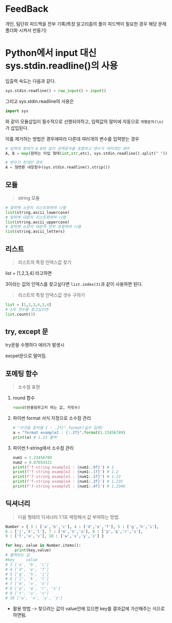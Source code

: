 # FeedBack

개인, 팀단위 피드백을 전부 기록(특정 알고리즘의 풀이 피드백이 필요한 경우 해당 문제 폴더화 시켜서 만들기)

# Python에서 input 대신 sys.stdin.readline()의 사용

입출력 속도는 다음과 같다.

```python
sys.stdin.readline() > raw_input() > input()
```

그리고 sys.stdin.readline의 사용은

```py
import sys
```

와 같이 모듈삽입이 필수적으로 선행되야하고, 입력값의 말미에 자동으로 `개행문자(\n)`가 삽입된다.

이를 제거하는 방법은 경우에따라 다른데 여러개의 변수를 입력받는 경우

```py
# 입력의 형태가 A B와 같이 공백문자를 포함하고 변수가 여러개인 경우
A, B = map(원하는 타입 형태(int,str,etc), sys.stdin.readline().split(" "))

# 변수가 한개인 경우
A = 형변환 내장함수(sys.stdin.readline().strip())
```

## 모듈

> string 모듈

```py
# 알파벳 소문자 리스트화하여 나열
list(string.ascii_lowercase)
# 알파벳 대문자 리스트화하여 나열
list(string.ascii_uppercase)
# 알파벳 소문자 대문자 전부 포함하여 나열
list(string.ascii_letters)
```

## 리스트

> 리스트의 특정 인덱스값 찾기

list = [1,2,3,4] 라고하면

3이라는 값의 인덱스를 찾고싶다면 `list.index(3)`과 같이 사용하면 된다.

> 리스트의 특정 인덱스값 갯수 구하기

```py
list = [1,2,3,4,3,4]
# 3의 갯수를 찾고싶으면
list.count(3)
```

## try, except 문

try문을 수행하다 에러가 발생시

excpet문으로 떨어짐.

## 포메팅 함수

> 소수점 표현

1. round 함수

   ```py
   round(반올림하고자 하는 값, 자릿수)
   ```

2. 파이썬 format 서식 지정으로 소수점 관리

   ```py
   # "이것을 문자열 { : .2f}".format(실수 입력)
   a = "format example1 : {:.2f}".format(1.23456789)
   print(a) # 1.23 출력
   ```

3. 파이썬 f-string에서 소수점 관리

   ```py
   num1 = 1.23456789
   num2 = 9.87654321
   print(f'f-string example1 : {num1:.0f}') # 1
   print(f'f-string example2 : {num1:.1f}') # 1.2
   print(f'f-string example3 : {num1:.2f}') # 1.23
   print(f'f-string example4 : {num1:.3f}') # 1.235
   print(f'f-string example5 : {num1:.4f}') # 1.2346
   ```

## 딕셔너리

> 다음 형태의 딕셔너리 1:1로 매칭해서 값 부여하는 방법.

```py
Number = { 3 : ['a','b','c'], 4 : ['d','e','f'], 5 : ['g','h','i'],
6 : ['j','k','l'], 7 : ['m','n','o'], 8 : ['p','q','r','s'],
9 : ['t','u','v'], 10 : ['w','x','y','z'] }

for key, value in Number.items():
    print(key,value)
# 출력되는 값
#key     value
# 3 ['a', 'b', 'c']
# 4 ['d', 'e', 'f']
# 5 ['g', 'h', 'i']
# 6 ['j', 'k', 'l']
# 7 ['m', 'n', 'o']
# 8 ['p', 'q', 'r', 's']
# 9 ['t', 'u', 'v']
# 10 ['w', 'x', 'y', 'z']
```

- 활용 방법 -> 찾으려는 값이 value안에 있으면 key를 결과값에 가산해주는 식으로 하면됨.
